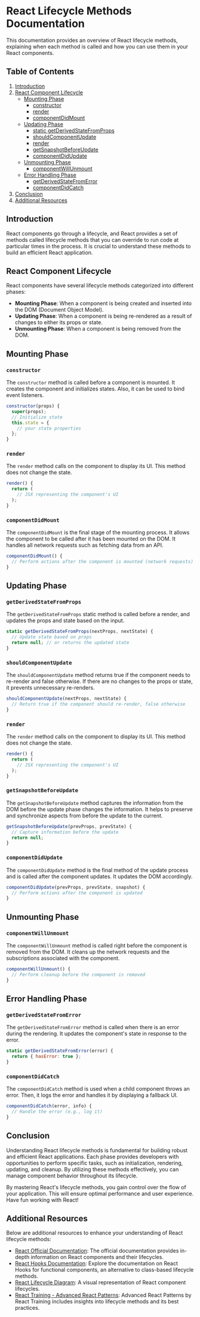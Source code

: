 # React Lifecycle Methods Documentation

This documentation provides an overview of React lifecycle methods, explaining when each method is called and how you can use them in your React components.

## Table of Contents

1. [Introduction](#introduction)
2. [React Component Lifecycle](#react-component-lifecycle)
   - [Mounting Phase](#mounting-phase)
      - [constructor](#constructor)
      - [render](#render)
      - [componentDidMount](#componentdidmount)
   - [Updating Phase](#updating-phase)
      - [static getDerivedStateFromProps](#static-getderivedstatefromprops)
      - [shouldComponentUpdate](#shouldcomponentupdate)
      - [render](#render-1)
      - [getSnapshotBeforeUpdate](#getsnapshotbeforeupdate)
      - [componentDidUpdate](#componentdidupdate)
   - [Unmounting Phase](#unmounting-phase)
      - [componentWillUnmount](#componentwillunmount)
   - [Error Handling Phase](#error-handling-phase)
      - [getDerivedStateFromError](#getderivedstatefromerror)
      - [componentDidCatch](#componentdidcatch)
3. [Conclusion](#conclusion)
4. [Additional Resources](#additional-resources)

## Introduction

React components go through a lifecycle, and React provides a set of methods called lifecycle methods that you can override to run code at particular times in the process. It is crucial to understand these methods to build an efficient React application.
## React Component Lifecycle

React components have several lifecycle methods categorized into different phases:

- **Mounting Phase**: When a component is being created and inserted into the DOM (Document Object Model).
- **Updating Phase**: When a component is being re-rendered as a result of changes to either its props or state.
- **Unmounting Phase**: When a component is being removed from the DOM.

## Mounting Phase

### `constructor`

The `constructor` method is called before a component is mounted. It creates the component and initializes states. Also, it can be used to bind event listeners.

```jsx
constructor(props) {
  super(props);
  // Initialize state
  this.state = {
    // your state properties
  };
}
```
### `render`

The `render` method calls on the component to display its UI. This method does not change the state.

```jsx
render() {
  return (
    // JSX representing the component's UI
  );
}
```

### `componentDidMount`

The `componentDidMount` is the final stage of the mounting process. It allows the component to be called after it has been mounted on the DOM. It handles all network requests such as fetching data from an API.

```jsx
componentDidMount() {
  // Perform actions after the component is mounted (network requests)
}
```

## Updating Phase

### `getDerivedStateFromProps`

The `getDerivedStateFromProps` static method is called before a render, and updates the props and state based on the input.

```jsx
static getDerivedStateFromProps(nextProps, nextState) {
  // Update state based on props
  return null; // or returns the updated state
}
```

### `shouldComponentUpdate`

The `shouldComponentUpdate` method returns true if the component needs to re-render and false otherwise. If there are no changes to the props or state, it prevents unnecessary re-renders.

```jsx
shouldComponentUpdate(nextProps, nextState) {
  // Return true if the component should re-render, false otherwise
}
```

### `render`

The `render` method calls on the component to display its UI. This method does not change the state.

```jsx
render() {
  return (
    // JSX representing the component's UI
  );
}
```

### `getSnapshotBeforeUpdate`

The `getSnapshotBeforeUpdate` method captures the information from the DOM before the update phase changes the information. It helps to preserve and synchronize aspects from before the update to the current.

```jsx
getSnapshotBeforeUpdate(prevProps, prevState) {
  // Capture information before the update
  return null;
}
```

### `componentDidUpdate`

The `componentDidUpdate` method is the final method of the update process and is called after the component updates. It updates the DOM accordingly.

```jsx
componentDidUpdate(prevProps, prevState, snapshot) {
  // Perform actions after the component is updated
}
```

## Unmounting Phase

### `componentWillUnmount`

The `componentWillUnmount` method is called right before the component is removed from the DOM. It cleans up the network requests and the subscriptions associated with the component.

```jsx
componentWillUnmount() {
  // Perform cleanup before the component is removed
}
```

## Error Handling Phase

### `getDerivedStateFromError`

The `getDerivedStateFromError` method is called when there is an error during the rendering. It updates the component's state in response to the error.

```jsx
static getDerivedStateFromError(error) {
  return { hasError: true };
}
```

### `componentDidCatch`

The `componentDidCatch` method is used when a child component throws an error. Then, it logs the error and handles it by displaying a fallback UI.

```jsx
componentDidCatch(error, info) {
  // Handle the error (e.g., log it)
}
```

## Conclusion

Understanding React lifecycle methods is fundamental for building robust and efficient React applications. Each phase provides developers with opportunities to perform specific tasks, such as initialization, rendering, updating, and cleanup. By utilizing these methods effectively, you can manage component behavior throughout its lifecycle.

By mastering React's lifecycle methods, you gain control over the flow of your application. This will ensure optimal performance and user experience. Have fun working with React!


## Additional Resources

Below are additional resources to enhance your understanding of React lifecycle methods:

- [React Official Documentation](https://reactjs.org/docs/react-component.html): The official documentation provides in-depth information on React components and their lifecycles.
- [React Hooks Documentation](https://reactjs.org/docs/hooks-intro.html): Explore the documentation on React Hooks for functional components, an alternative to class-based lifecycle methods.
- [React Lifecycle Diagram](https://projects.wojtekmaj.pl/react-lifecycle-methods-diagram/): A visual representation of React component lifecycles.
- [React Training - Advanced React Patterns](https://reacttraining.com/patterns/): Advanced React Patterns by React Training includes insights into lifecycle methods and its best practices.


